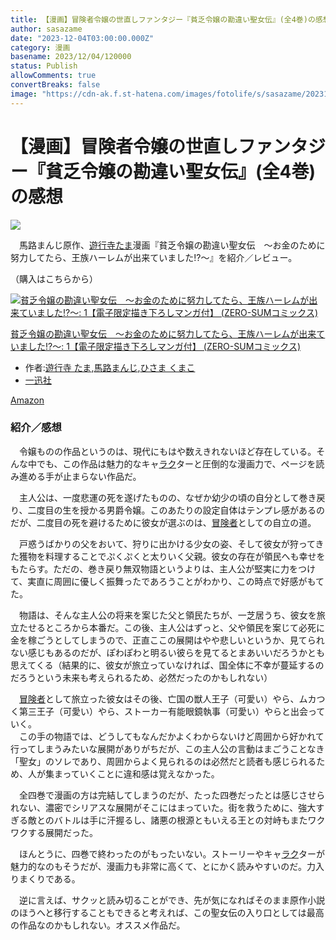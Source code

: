 ```yaml
---
title: 【漫画】冒険者令嬢の世直しファンタジー『貧乏令嬢の勘違い聖女伝』(全4巻)の感想
author: sasazame
date: "2023-12-04T03:00:00.000Z"
category: 漫画
basename: 2023/12/04/120000
status: Publish
allowComments: true
convertBreaks: false
image: "https://cdn-ak.f.st-hatena.com/images/fotolife/s/sasazame/20231201/20231201223132.png"
---
```

# 【漫画】冒険者令嬢の世直しファンタジー『貧乏令嬢の勘違い聖女伝』(全4巻)の感想

![](https://cdn-ak.f.st-hatena.com/images/fotolife/s/sasazame/20231201/20231201223132.png)

　馬路まんじ原作、[遊行寺たま](https://d.hatena.ne.jp/keyword/%CD%B7%B9%D4%BB%FB%A4%BF%A4%DE)漫画『貧乏令嬢の勘違い聖女伝　～お金のために努力してたら、王族ハーレムが出来ていました!?～』を紹介／レビュー。

<!-- Extended Body -->

（購入はこちらから）

[![貧乏令嬢の勘違い聖女伝　～お金のために努力してたら、王族ハーレムが出来ていました!?～: 1【電子限定描き下ろしマンガ付】 (ZERO-SUMコミックス)](https://m.media-amazon.com/images/I/51xikWPXubS._SL500_.jpg "貧乏令嬢の勘違い聖女伝　～お金のために努力してたら、王族ハーレムが出来ていました!?～: 1【電子限定描き下ろしマンガ付】 (ZERO-SUMコミックス)")](https://www.amazon.co.jp/dp/B095W3M9KB?tag=mochig08-22&linkCode=ogi&th=1&psc=1)

[貧乏令嬢の勘違い聖女伝　～お金のために努力してたら、王族ハーレムが出来ていました!?～: 1【電子限定描き下ろしマンガ付】 (ZERO-SUMコミックス)](https://www.amazon.co.jp/dp/B095W3M9KB?tag=mochig08-22&linkCode=ogi&th=1&psc=1)

-   作者:[遊行寺 たま](https://d.hatena.ne.jp/keyword/%CD%B7%B9%D4%BB%FB%20%A4%BF%A4%DE),[馬路まんじ](https://d.hatena.ne.jp/keyword/%C7%CF%CF%A9%A4%DE%A4%F3%A4%B8),[ひさま くまこ](https://d.hatena.ne.jp/keyword/%A4%D2%A4%B5%A4%DE%20%A4%AF%A4%DE%A4%B3)
-   [一迅社](https://d.hatena.ne.jp/keyword/%B0%EC%BF%D7%BC%D2)

[Amazon](https://www.amazon.co.jp/dp/B095W3M9KB?tag=mochig08-22&linkCode=ogi&th=1&psc=1)

### 紹介／感想

　令嬢ものの作品というのは、現代にもはや数えきれないほど存在している。そんな中でも、この作品は魅力的なキャ[ラク](https://d.hatena.ne.jp/keyword/%A5%E9%A5%AF)ターと圧倒的な漫画力で、ページを読み進める手が止まらない作品だ。

　主人公は、一度悲運の死を遂げたものの、なぜか幼少の頃の自分として巻き戻り、二度目の生を授かる男爵令嬢。このあたりの設定自体はテンプレ感があるのだが、二度目の死を避けるために彼女が選ぶのは、[冒険者](https://d.hatena.ne.jp/keyword/%CB%C1%B8%B1%BC%D4)としての自立の道。

　戸惑うばかりの父をおいて、狩りに出かける少女の姿、そして彼女が狩ってきた獲物を料理することでぷくぷくと太りいく父親。彼女の存在が領民へも幸せをもたらす。ただの、巻き戻り無双物語というよりは、主人公が堅実に力をつけて、実直に周囲に優しく振舞ったであろうことがわかり、この時点で好感がもてた。

　物語は、そんな主人公の将来を案じた父と領民たちが、一芝居うち、彼女を旅立たせるところから本番だ。この後、主人公はずっと、父や領民を案じて必死に金を稼ごうとしてしまうので、正直ここの展開はやや悲しいというか、見てられない感じもあるのだが、ぽわぽわと明るい彼らを見てるとまあいいだろうかとも思えてくる（結果的に、彼女が旅立っていなければ、国全体に不幸が蔓延するのだろうという未来も考えられるため、必然だったのかもしれない）

　[冒険者](https://d.hatena.ne.jp/keyword/%CB%C1%B8%B1%BC%D4)として旅立った彼女はその後、亡国の獣人王子（可愛い）やら、ムカつく第三王子（可愛い）やら、ストーカー有能眼鏡執事（可愛い）やらと出会っていく。  
　この手の物語では、どうしてもなんだかよくわからないけど周囲から好かれて行ってしまうみたいな展開がありがちだが、この主人公の言動はまごうことなき「聖女」のソレであり、周囲からよく見られるのは必然だと読者も感じられるため、人が集まっていくことに違和感は覚えなかった。

　全四巻で漫画の方は完結してしまうのだが、たった四巻だったとは感じさせられない、濃密でシリアスな展開がそこにはまっていた。街を救うために、強大すぎる敵とのバトルは手に汗握るし、諸悪の根源ともいえる王との対峙もまたワクワクする展開だった。

　ほんとうに、四巻で終わったのがもったいない。ストーリーやキャ[ラク](https://d.hatena.ne.jp/keyword/%A5%E9%A5%AF)ターが魅力的なのもそうだが、漫画力も非常に高くて、とにかく読みやすいのだ。力入りまくりである。

　逆に言えば、サクッと読み切ることができ、先が気になればそのまま原作小説のほうへと移行することもできると考えれば、この聖女伝の入り口としては最高の作品なのかもしれない。オススメ作品だ。